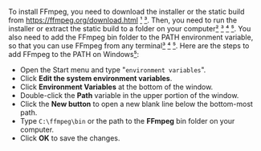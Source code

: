 To install FFmpeg, you need to download the installer or the static build from https://ffmpeg.org/download.html [¹][1] [³][3]. Then, you need to run the installer or extract the static build to a folder on your computer[²][2] [³][3] [⁴][4] [⁵][5]. You also need to add the FFmpeg bin folder to the PATH environment variable, so that you can use FFmpeg from any terminal[³][3] [⁴][4] [⁵][5]. Here are the steps to add FFmpeg to the PATH on Windows[⁵][5]:

- Open the Start menu and type "`environment variables`".
- Click **Edit the system environment variables**.
- Click **Environment Variables** at the bottom of the window.
- Double-click the **Path** variable in the upper portion of the window.
- Click the **New button** to open a new blank line below the bottom-most path.
- Type `C:\ffmpeg\bin` or the path to the **FFmpeg** bin folder on your computer.
- Click **OK** to save the changes.

[1]: <https://bing.com/search?q=install+FFmpeg> "Accessed 2/13/2023."
[2]: <https://www.videoproc.com/resource/how-to-install-ffmpeg.htm> "How to Install FFmpeg on Windows, Mac, Linux Ubuntu and Debian - VideoProc. Accessed 2/13/2023."
[3]: <https://support.audacityteam.org/basics/saving-and-exporting-projects/installing-ffmpeg> "Installing FFmpeg - Audacity Support. Accessed 2/13/2023."
[4]: <https://phoenixnap.com/kb/ffmpeg-windows> "Installing FFmpeg on Windows {Step-by-Step}. Accessed 2/13/2023."
[5]: <https://www.wikihow.com/Install-FFmpeg-on-Windows> "How to Install FFmpeg on Windows: 15 Steps (with Pictures) - wikiHow. Accessed 2/13/2023."